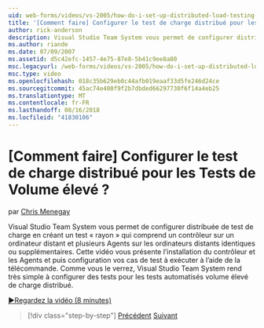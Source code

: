 ```yaml
---
uid: web-forms/videos/vs-2005/how-do-i-set-up-distributed-load-testing-for-high-volume-tests
title: '[Comment faire] Configurer le test de charge distribué pour les Tests de Volume élevé ? | Microsoft Docs'
author: rick-anderson
description: Visual Studio Team System vous permet de configurer distribuée de test de charge en créant un test « rayon » qui comprend un contrôleur sur un ordinateur distant et multipl...
ms.author: riande
ms.date: 07/09/2007
ms.assetid: d5c42efc-1457-4e75-87e8-5b41c9ee8a80
msc.legacyurl: /web-forms/videos/vs-2005/how-do-i-set-up-distributed-load-testing-for-high-volume-tests
msc.type: video
ms.openlocfilehash: 018c35b629eb0c44afb019eaaf33d5fe246d24ce
ms.sourcegitcommit: 45ac74e400f9f2b7dbded66297730f6f14a4eb25
ms.translationtype: MT
ms.contentlocale: fr-FR
ms.lasthandoff: 08/16/2018
ms.locfileid: "41830106"
---
```

<a name="how-do-i-set-up-distributed-load-testing-for-high-volume-tests"></a>[Comment faire] Configurer le test de charge distribué pour les Tests de Volume élevé ?
====================
par [Chris Menegay](https://twitter.com/CMenegay)

Visual Studio Team System vous permet de configurer distribuée de test de charge en créant un test « rayon » qui comprend un contrôleur sur un ordinateur distant et plusieurs Agents sur les ordinateurs distants identiques ou supplémentaires. Cette vidéo vous présente l’installation du contrôleur et les Agents et puis configuration vos cas de test à exécuter à l’aide de la télécommande. Comme vous le verrez, Visual Studio Team System rend très simple à configurer des tests pour les tests automatisés volume élevé de charge distribué.

[&#9654;Regardez la vidéo (8 minutes)](https://channel9.msdn.com/Blogs/ASP-NET-Site-Videos/how-do-i-set-up-distributed-load-testing-for-high-volume-tests)

> [!div class="step-by-step"]
> [Précédent](how-do-i-tune-web-application-performance-with-profiling.md)
> [Suivant](how-do-i-enforce-coding-standards-with-code-analysis.md)
